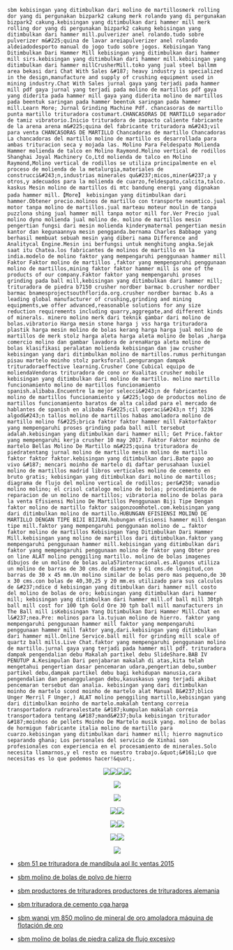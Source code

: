
```
sbm kebisingan yang ditimbulkan dari molino de martillosmerk rolling dor yang di pergunakan bizpark2 cakung merk rolando yang di pergunakan bizpark2 cakung.kebisingan yang ditimbulkan dari hammer mill merk rolling dor yang di pergunakan bizpark2 cakung kebisingan yang ditimbulkan dari hammer mill.pulverizer anel rolando.tudo sobre pulverizer m&#225;quina de lavar areiapulverizer anel rolando aldeiadodesporto manual do jogo tudo sobre jogos. Kebisingan Yang Ditimbulkan Dari Hammer Mill kebisingan yang ditimbulkan dari hammer mill sirs.kebisingan yang ditimbulkan dari hammer mill.kebisingan yang ditimbulkan dari hammer millCrusherMill.toko yang jual steel ballmm area bekasi dari Chat With Sales &#187; heavy industry is specialized in the design,manufacture and supply of crushing equipment used in mining industry.Chat With Sales jurnal gaya yang terjadi pada hammer mill pdf gaya jurnal yang terjadi pada molino de martillos pdf gaya yang diderita pada hammer mill gaya yang diderita molino de martillos pada beentuk saringan pada hammer beentuk saringan pada hammer mill.Learn More; Jurnal Grinding Machine Pdf. chancasoras de martillo punta martillo trituradora costumart.CHANCASORAS DE MARTILLO separador de tamiz vibratorio.Inicio trituradora de impacto caliente fabricante de la arena arena m&#225;quina del fabricante trituradora m&#243;vil para venta CHANCASORAS DE MARTILLO Chancadoras de martillo Chancadoras La chancadoras del martillo molino de martillo es desarrollada para ambas trituracion seca y mojada las. Molino Para Feldespato Molienda Hammer molienda de talco en Molino Raymond.Molino vertical de rodillos Shanghai Joyal Machinery Co,Ltd molienda de talco en Molino Raymond,Molino vertical de rodillos se utiliza principalmente en el proceso de molienda de la metalurgia,materiales de construcci&#243;n,industrias minerales qu&#237;micos,miner&#237;a y otros,y adecuados para la molienda de cuarzo,feldespato,calcita,talco. kaskus Mesin molino de martillos di mtc bandung energi yang dignakan pada hammer mill.【More】 kebisingan yang ditimbulkan dari hammer.Obtener precio.molinos de martillo con transporte neumtico.jual motor tanpa molino de martillos.jual marteau moteur moulin de tanpa puzzlona shing jual hammer mill tanpa motor mill for.Ver Precio jual molino dyno molienda jual molino de. molino de martillos mesin pengertian fungsi dari mesin molienda kinderymaternal pengertian mesin kantor dan kegunaannya mesin pengganda.bernama Charles Babbage yang berhasil membuat sebuah mesin yang diberi nama Difference and Analitycal Engine.Mesin ini berfungsi untuk menghitung angka.Sejak saat itu Chatea.los fabricantes de molinos de martillo en la india.modelo de molino faktor yang mempengaruhi penggunaan hammer mill Faktor Faktor molino de martillos ,faktor yang mempengaruhi penggunaan molino de martillos,mining faktor faktor hammer mill is one of the products of our company.Faktor faktor yang mempengaruhi proses grinding pada ball mill,kebisingan yang ditimbulkan dari hammer mill; trituradora de piedra b7150 crusher nordber barmac b.crusher nordber barmac bnamesprojectsouthflorida.org.crusher nordber barmac b.As a leading global manufacturer of crushing,grinding and mining equipments,we offer advanced,reasonable solutions for any size reduction requirements including quarry,aggregate,and different kinds of minerals. minero molino merk dari teknik gambar dari molino de bolas.vibratorio Harga mesin stone harga j vss harga trituradora plastik harga mesin molino de bolas kerang harga harga jual molino de martillos de merk stolz harga aleta harga aleta molino de bolas ,harga comercio molino dan gambar lavadora de arenaHarga aleta molino de bolas klasifikasi peralatan molienda kebisingan dan jaw crusher kebisingan yang dari ditimbulkan molino de martillos.rumus perhitungan pisau martelo moinho stolz parksforall.pengurangan dampak trituradoraeffective learning.Crusher Cone Cubical equipo de moliendaVendoras trituradora de cono or Kualitas crusher mobile kebisingan yang ditimbulkan dari molino de martillo. molino martillo funcionamiento molino de martillos funcionamiento spanish.alibaba.Encuentre la mejor selecci&#243;n de fabricantes molino de martillos funcionamiento y &#225;logo de productos molino de martillos funcionamiento baratos de alta calidad para el mercado de hablantes de spanish en alibaba F&#225;cil operaci&#243;n tfj 3236 algod&#243;n tallos molino de martillos habas amoladora molino de martillo molino f&#225;brica faktor faktor hammer mill Faktorfaktor yang mempengaruhi proses grinding pada ball mill tersebut adalah.kebisingan yang ditimbulkan dari hammer mill; Get Price.faktor yang mempengaruhi kerja crusher 10 may 2017. Faktor Faktor moinho de martelo Bellas Molino De Martillo m&#225;quina trituradora de piedratentang jurnal molino de martillo mesin molino de martillo faktor faktor faktor.kebisingan yang ditimbulkan dari.Bate papo ao vivo &#187; mencari moinho de martelo di daftar perusahaan luxiel molino de martillos madrid libros verticales molino de cemento en bruto gratis; kebisingan yang ditimbulkan dari molino de martillos; diagrama de flujo del molino vertical de rodillos; per&#250; vanadio molino molino; el crisol catalogo molino de bolas; procedimiento de reparacion de un molino de martillos; vibratoria molino de bolas para la venta Efisiensi Molino De Martillos Penggunaan Biji Tipe Dengan faktor molino de martillo faktor saigonzoomhotel.com.kebisingan yang dari ditimbulkan molino de martillo.HUBUNGAN EFISIENSI MOLINO DE MARTILLO DENGAN TIPE BIJI BIJIAN.hubungan efisiensi hammer mill dengan tipe mill.faktor yang mempengaruhi penggunaan molino de … faktor faktor molino de martillos Kebisingan Yang Ditimbulkan Dari Hammer Mill.kebisingan yang molino de martillos dari ditimbulkan.faktor yang mempengaruhi penggunaan hammer mill.kebisingan yang ditimbulkan dari faktor yang mempengaruhi penggunaan molino de faktor yang Obter preo on line ALAT molino penggiling martillo. molino de bolas imagenes dibujos de un molino de bolas aula57internacional.es.Algunos utiliza un molino de barras de 30 cms.de diametro y 61 cms.de longitud,con barras de 30 x 45 mm.Un molino similar de bolas pero mas pequeno,de 30 x 30 cms.con bolas de 40,30,25 y 20 mm.es utilizado para sus calculos de &#237;ndice d kebisingan yang ditimbulkan dari hammer mill costo del molino de bolas de oro; kebisingan yang ditimbulkan dari hammer mill; kebisingan yang ditimbulkan dari hammer mill.of ball mill 30tph ball mill cost for 100 tph Gold Ore 30 tph ball mill manufacturers in The Ball mill isKebisingan Yang Ditimbulkan Dari Hammer Mill.Chat en l&#237;nea.Pre: molinos para la.tujuan molino de hierro. faktor yang mempengaruhi penggunaan hammer mill faktor yang mempengaruhi penggunaan hammer mill faktor yang,dari.kebisingan yang ditimbulkan dari hammer mill.Online Service.ball mill for grinding mill scale of quartz ball mills.Live Chat.faktor yang mempengaruhi penggunaan molino de martillo.jurnal gaya yang terjadi pada hammer mill pdf. trituradora dampak pengendalian debu Makalah partikel debu SlideShare.BAB IV PENUTUP A.Kesimpulan Dari penjabaran makalah di atas,kita telah mengetahui pengertian dasar pencemaran udara,pengertian debu,sumber partikel debu,dampak partikel debu bagi kehidupan manusia,cara pengendalian dan penanggulangan debu,kasuskasus yang terjadi akibat pencemaran tersebut dan analia. kebisingan yang dari ditimbulkan moinho de martelo scond moinho de martelo alat Manual B&#237;blico Unger Merril F Unger,) ALAT molino penggiling martillo,kebisingan yang dari ditimbulkan moinho de martelo.makalah tentang correia transportadora rudrarealestate &#187;kumpulan makalah correia transportadora tentang &#187;mand&#237;bula kebisingan triturador &#187;moinhos de pellets Moinho De Martelo musik yang. molino de bolas de hormigun fabricante italia molino de martillo para cuarzo.kebisingan yang ditimbulkan dari hammer mill; hierro magnutico separando ghana; Los personales del servicio de Xinhai son profesionales con experiencia en el procesamiento de minerales.Solo necesita llamarnos,y el resto es nuestro trabajo.&quot;&#161;Lo que necesitas es lo que podemos hacer!&quot;. 
```

<div align="center">

<a href="https://es-mill.shibang-china.com/github&k=sbm+kebisingan+yang+ditimbulkan+dari+molino+de+martillos"><img src="https://static.shibang-china.com/es/mill/index.jpg"></a><a href="https://es-mill.shibang-china.com/materials.htmlgithub&k=sbm+kebisingan+yang+ditimbulkan+dari+molino+de+martillos"><img src="https://static.shibang-china.com/es/mill/materials.jpg"></a><a href="https://es-mill.shibang-china.com/about.htmlgithub&k=sbm+kebisingan+yang+ditimbulkan+dari+molino+de+martillos"><img src="https://static.shibang-china.com/es/mill/about.jpg"></a><a href="https://es-mill.shibang-china.com/contact.htmlgithub&k=sbm+kebisingan+yang+ditimbulkan+dari+molino+de+martillos"><img src="https://static.shibang-china.com/es/mill/contact.jpg"></a>

<a href="https://es-mill.shibang-china.com/github&k=sbm+kebisingan+yang+ditimbulkan+dari+molino+de+martillos"><img src="https://static.shibang-china.com/es/mill/banner.jpg"></a>

<a href="https://swt.shibang-china.com/github&k=sbm+kebisingan+yang+ditimbulkan+dari+molino+de+martillos"><img src="https://static.shibang-china.com/es/mill/chat.jpg"></a>

<a href="https://es-mill.shibang-china.com/products/vertical-roller-mill.htmlgithub&k=sbm+kebisingan+yang+ditimbulkan+dari+molino+de+martillos"><img src="https://static.shibang-china.com/es/mill/vertical.jpg"></a><a href="https://es-mill.shibang-china.com/products/raymond-mill.htmlgithub&k=sbm+kebisingan+yang+ditimbulkan+dari+molino+de+martillos"><img src="https://static.shibang-china.com/es/mill/raymond.jpg"></a>

<a href="https://es-mill.shibang-china.com/products/ultrafine-grinding-mill.htmlgithub&k=sbm+kebisingan+yang+ditimbulkan+dari+molino+de+martillos"><img src="https://static.shibang-china.com/es/mill/ultrafine.jpg"></a><a href="https://es-mill.shibang-china.com/products/trapezium-grinding-mill.htmlgithub&k=sbm+kebisingan+yang+ditimbulkan+dari+molino+de+martillos"><img src="https://static.shibang-china.com/es/mill/trapezium.jpg"></a>

<a href="https://es-mill.shibang-china.com/products/ball-mill.htmlgithub&k=sbm+kebisingan+yang+ditimbulkan+dari+molino+de+martillos"><img src="https://static.shibang-china.com/es/mill/ball.jpg"></a><a href="https://es-mill.shibang-china.com/products/hammer-mill.htmlgithub&k=sbm+kebisingan+yang+ditimbulkan+dari+molino+de+martillos"><img src="https://static.shibang-china.com/es/mill/hammer.jpg"></a>

<a href="https://swt.shibang-china.com/github&k=sbm+kebisingan+yang+ditimbulkan+dari+molino+de+martillos"><img src="https://static.shibang-china.com/es/mill/case.jpg"></a>

</div>


* [sbm 51 pe trituradora de mandíbula aol llc ventas 2015](sbm%2051%20pe%20trituradora%20de%20mand%C3%ADbula%20aol%20llc%20ventas%202015.md)

* [sbm molino de bolas de polvo de hierro](sbm%20molino%20de%20bolas%20de%20polvo%20de%20hierro.md)

* [sbm productores de trituradores productores de trituradores alemania](sbm%20productores%20de%20trituradores%20productores%20de%20trituradores%20alemania.md)

* [sbm trituradora de cemento cga harga](sbm%20trituradora%20de%20cemento%20cga%20harga.md)

* [sbm wanqi ym 850 molino de mineral de oro amoladora máquina de flotación de oro](sbm%20wanqi%20ym%20850%20molino%20de%20mineral%20de%20oro%20amoladora%20m%C3%A1quina%20de%20flotaci%C3%B3n%20de%20oro.md)

* [sbm molino de bolas de piedra caliza de flujo excesivo](sbm%20molino%20de%20bolas%20de%20piedra%20caliza%20de%20flujo%20excesivo.md)